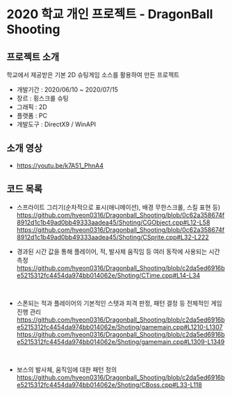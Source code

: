 # 2020 학교 개인 프로젝트 - DragonBall Shooting

## 프로젝트 소개
학교에서 제공받은 기본 2D 슈팅게임 소스를 활용하여 만든 프로젝트
- 개발기간 : 2020/06/10 ~ 2020/07/15
- 장르 : 횡스크롤 슈팅
- 그래픽 : 2D 
- 플랫폼 : PC
- 개발도구 : DirectX9 / WinAPI 

## 소개 영상
- https://youtu.be/k7A51_PhnA4

## 코드 목록
- 스프라이트 그리기(순차적으로 표시(애니메이션), 배경 무한스크롤, 스킬 표현 등)
https://github.com/hyeon0316/Dragonball_Shooting/blob/0c62a358674f8912d1c1b49ad0bb49333aadea45/Shoting/CGObject.cpp#L12-L58
https://github.com/hyeon0316/Dragonball_Shooting/blob/0c62a358674f8912d1c1b49ad0bb49333aadea45/Shoting/CSprite.cpp#L32-L222

- 경과된 시간 값을 통해 플레이어, 적, 발사체 움직임 등 여러 동작에 사용되는 시간 측정
https://github.com/hyeon0316/Dragonball_Shooting/blob/c2da5ed6916be5215312fc4454da974bb014062e/Shoting/CTime.cpp#L14-L34
<br/>

- 스폰되는 적과 플레이어의 기본적인 스탯과 피격 판정, 패턴 결정 등 전체적인 게임진행 관리
https://github.com/hyeon0316/Dragonball_Shooting/blob/c2da5ed6916be5215312fc4454da974bb014062e/Shoting/gamemain.cpp#L1210-L1307
https://github.com/hyeon0316/Dragonball_Shooting/blob/c2da5ed6916be5215312fc4454da974bb014062e/Shoting/gamemain.cpp#L1309-L1349
<br/>

- 보스의 발사체, 움직임에 대한 패턴 정의
https://github.com/hyeon0316/Dragonball_Shooting/blob/c2da5ed6916be5215312fc4454da974bb014062e/Shoting/CBoss.cpp#L33-L118


